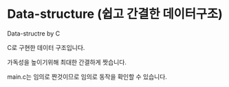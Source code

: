 # Data-structure (쉽고 간결한 데이터구조)
Data-structre by C

C로 구현한 데이터 구조입니다.

가독성을 높이기위해 최대한 간결하게 짯습니다.

main.c는 임의로 짠것이므로 임의로 동작을 확인할 수 있습니다.

